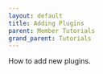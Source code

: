 ```yaml
---
layout: default
title: Adding Plugins
parent: Member Tutorials
grand_parent: Tutorials
---
```


How to add new plugins.